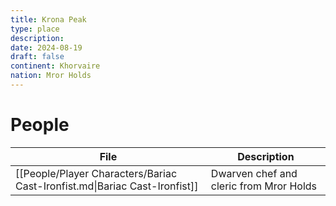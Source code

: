```yaml
---
title: Krona Peak
type: place
description: 
date: 2024-08-19
draft: false
continent: Khorvaire
nation: Mror Holds
---
```


# People

<!-- QueryToSerialize: TABLE description as "Description" FROM "People" WHERE location = "Korona Peak" -->
<!-- SerializedQuery: TABLE description as "Description" FROM "People" WHERE location = "Korona Peak" -->

| File                                                                       | Description                             |
| -------------------------------------------------------------------------- | --------------------------------------- |
| [[People/Player Characters/Bariac Cast-Ironfist.md\|Bariac Cast-Ironfist]] | Dwarven chef and cleric from Mror Holds |
<!-- SerializedQuery END -->

